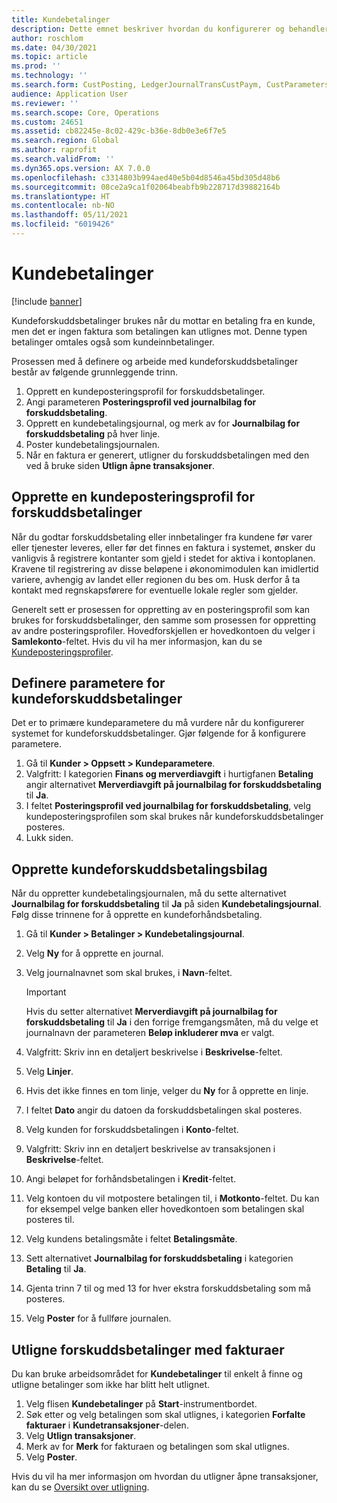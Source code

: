 ```yaml
---
title: Kundebetalinger
description: Dette emnet beskriver hvordan du konfigurerer og behandler kundeforskuddsbetalinger (kalles også kundeinnskudd).
author: roschlom
ms.date: 04/30/2021
ms.topic: article
ms.prod: ''
ms.technology: ''
ms.search.form: CustPosting, LedgerJournalTransCustPaym, CustParameters
audience: Application User
ms.reviewer: ''
ms.search.scope: Core, Operations
ms.custom: 24651
ms.assetid: cb82245e-8c02-429c-b36e-8db0e3e6f7e5
ms.search.region: Global
ms.author: raprofit
ms.search.validFrom: ''
ms.dyn365.ops.version: AX 7.0.0
ms.openlocfilehash: c3314803b994aed40e5b04d8546a45bd305d48b6
ms.sourcegitcommit: 08ce2a9ca1f02064beabfb9b228717d39882164b
ms.translationtype: HT
ms.contentlocale: nb-NO
ms.lasthandoff: 05/11/2021
ms.locfileid: "6019426"
---
```

# <a name="customer-prepayments"></a>Kundebetalinger

[!include [banner](../includes/banner.md)]

Kundeforskuddsbetalinger brukes når du mottar en betaling fra en kunde, men det er ingen faktura som betalingen kan utlignes mot. Denne typen betalinger omtales også som kundeinnbetalinger.

Prosessen med å definere og arbeide med kundeforskuddsbetalinger består av følgende grunnleggende trinn.

1. Opprett en kundeposteringsprofil for forskuddsbetalinger.
2. Angi parameteren **Posteringsprofil ved journalbilag for forskuddsbetaling**.
3. Opprett en kundebetalingsjournal, og merk av for **Journalbilag for forskuddsbetaling** på hver linje.
4. Poster kundebetalingsjournalen.
5. Når en faktura er generert, utligner du forskuddsbetalingen med den ved å bruke siden **Utlign åpne transaksjoner**.

## <a name="create-a-customer-posting-profile-for-prepayments"></a>Opprette en kundeposteringsprofil for forskuddsbetalinger

Når du godtar forskuddsbetaling eller innbetalinger fra kundene før varer eller tjenester leveres, eller før det finnes en faktura i systemet, ønsker du vanligvis å registrere kontanter som gjeld i stedet for aktiva i kontoplanen. Kravene til registrering av disse beløpene i økonomimodulen kan imidlertid variere, avhengig av landet eller regionen du bes om. Husk derfor å ta kontakt med regnskapsførere for eventuelle lokale regler som gjelder.

Generelt sett er prosessen for oppretting av en posteringsprofil som kan brukes for forskuddsbetalinger, den samme som prosessen for oppretting av andre posteringsprofiler. Hovedforskjellen er hovedkontoen du velger i **Samlekonto**-feltet. Hvis du vil ha mer informasjon, kan du se [Kundeposteringsprofiler](customer-posting-profiles.md).

## <a name="define-parameters-for-customer-prepayments"></a>Definere parametere for kundeforskuddsbetalinger

Det er to primære kundeparametere du må vurdere når du konfigurerer systemet for kundeforskuddsbetalinger. Gjør følgende for å konfigurere parametere.

1. Gå til **Kunder \> Oppsett \> Kundeparametere**.
2. Valgfritt: I kategorien **Finans og merverdiavgift** i hurtigfanen **Betaling** angir alternativet **Merverdiavgift på journalbilag for forskuddsbetaling** til **Ja**.
3. I feltet **Posteringsprofil ved journalbilag for forskuddsbetaling**, velg kundeposteringsprofilen som skal brukes når kundeforskuddsbetalinger posteres.
4. Lukk siden.

## <a name="create-customer-prepayment-vouchers"></a>Opprette kundeforskuddsbetalingsbilag

Når du oppretter kundebetalingsjournalen, må du sette alternativet **Journalbilag for forskuddsbetaling** til **Ja** på siden **Kundebetalingsjournal**. Følg disse trinnene for å opprette en kundeforhåndsbetaling.

1. Gå til **Kunder \> Betalinger \> Kundebetalingsjournal**.
2. Velg **Ny** for å opprette en journal.
3. Velg journalnavnet som skal brukes, i **Navn**-feltet.

    > [!IMPORTANT]
    > Hvis du setter alternativet **Merverdiavgift på journalbilag for forskuddsbetaling** til **Ja** i den forrige fremgangsmåten, må du velge et journalnavn der parameteren **Beløp inkluderer mva** er valgt. 

4. Valgfritt: Skriv inn en detaljert beskrivelse i **Beskrivelse**-feltet.
5. Velg **Linjer**.
6. Hvis det ikke finnes en tom linje, velger du **Ny** for å opprette en linje.
7. I feltet **Dato** angir du datoen da forskuddsbetalingen skal posteres.
8. Velg kunden for forskuddsbetalingen i **Konto**-feltet.
9. Valgfritt: Skriv inn en detaljert beskrivelse av transaksjonen i **Beskrivelse**-feltet.
10. Angi beløpet for forhåndsbetalingen i **Kredit**-feltet.
11. Velg kontoen du vil motpostere betalingen til, i **Motkonto**-feltet. Du kan for eksempel velge banken eller hovedkontoen som betalingen skal posteres til.
12. Velg kundens betalingsmåte i feltet **Betalingsmåte**.
13. Sett alternativet **Journalbilag for forskuddsbetaling** i kategorien **Betaling** til **Ja**.
14. Gjenta trinn 7 til og med 13 for hver ekstra forskuddsbetaling som må posteres.
15. Velg **Poster** for å fullføre journalen.

## <a name="settle-prepayments-with-invoices"></a>Utligne forskuddsbetalinger med fakturaer

Du kan bruke arbeidsområdet for **Kundebetalinger** til enkelt å finne og utligne betalinger som ikke har blitt helt utlignet.

1. Velg flisen **Kundebetalinger** på **Start**-instrumentbordet.
2. Søk etter og velg betalingen som skal utlignes, i kategorien **Forfalte fakturaer** i **Kundetransaksjoner**-delen.
3. Velg **Utlign transaksjoner**.
4. Merk av for **Merk** for fakturaen og betalingen som skal utlignes.
5. Velg **Poster**.

Hvis du vil ha mer informasjon om hvordan du utligner åpne transaksjoner, kan du se [Oversikt over utligning](/cash-bank-management/settlement-overview.md).

